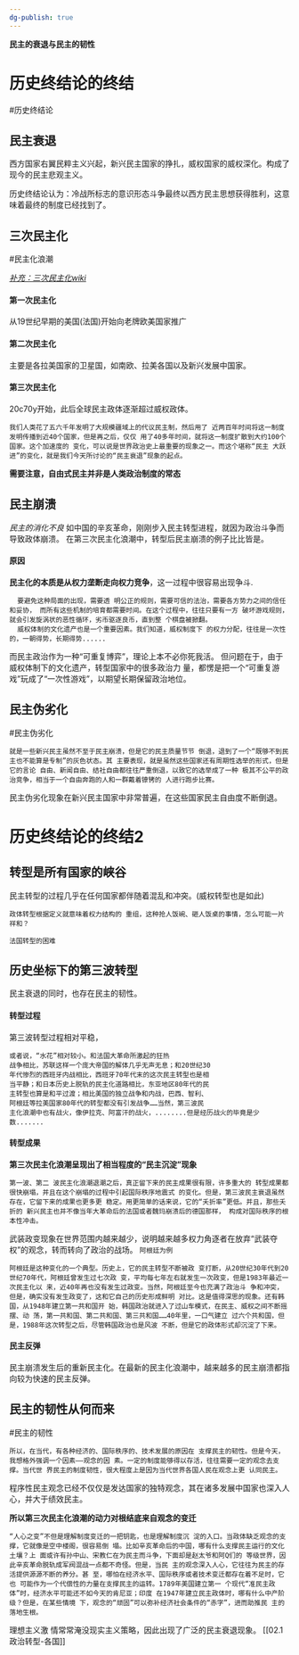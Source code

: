 ```yaml
---
dg-publish: true
---
```

**民主的衰退与民主的韧性**
# 历史终结论的终结
#历史终结论
## 民主衰退
西方国家右翼民粹主义兴起，新兴民主国家的挣扎，威权国家的威权深化。构成了现今的民主悲观主义。

历史终结论认为：冷战所标志的意识形态斗争最终以西方民主思想获得胜利，这意味着最终的制度已经找到了。

## 三次民主化
#民主化浪潮

[*补充：三次民主化wiki*](obsidian://open?vault=%E5%A4%A7%E4%BA%8C%E4%B8%8B&file=%E4%B9%A6%2F%E6%94%BF%E6%B2%BB%2F%E7%AC%94%E8%AE%B0%2F%E5%8F%AF%E8%83%BD%E6%80%A7%E7%9A%84%E8%89%BA%E6%9C%AF%EF%BC%9A%E6%AF%94%E8%BE%83%E6%94%BF%E6%B2%BB%E5%AD%A6%2Fsource%2F%E7%AC%AC%E4%B8%89%E6%B3%A2%E6%B0%91%E4%B8%BB%E5%8C%96.pdf)

#### 第一次民主化
从19世纪早期的美国(法国)开始向老牌欧美国家推广
#### 第二次民主化
主要是各拉美国家的卫星国，如南欧、拉美各国以及新兴发展中国家。
#### 第三次民主化
20c70y开始，此后全球民主政体逐渐超过威权政体。
```
我们人类花了五六千年发明了大规模疆域上的代议民主制，然后用了 近两百年时间将这一制度发明传播到近40个国家，但是再之后，仅仅 用了40多年时间，就将这一制度扩散到大约100个国家。这个加速度的 变化，可以说是世界政治史上最重要的现象之一。而这个堪称“民主 大跃进”的变化，就是我们今天所讨论的“民主衰退”现象的起点。
```
**需要注意，自由式民主并非是人类政治制度的常态**

## 民主崩溃
*民主的消化不良*
如中国的辛亥革命，刚刚步入民主转型进程，就因为政治斗争而导致政体崩溃。
在第三次民主化浪潮中，转型后民主崩溃的例子比比皆是。
#### 原因
**民主化的本质是从权力垄断走向权力竞争**，这一过程中很容易出现争斗.
```
  要避免这种局面的出现，需要透 明公正的规则，需要可信的法治，需要各方势力之间的信任和妥协， 而所有这些机制的培育都需要时间。在这个过程中，往往只要有一方 破坏游戏规则，就会引发旋涡状的恶性循环，劣币驱逐良币，直到整 个棋盘被掀翻。
  威权体制的文化遗产也是一个重要因素。我们知道，威权制度下 的权力分配，往往是一次性的，一朝得势，长期得势......
```
而民主政治作为一种“可重复博弈”，理论上本不必你死我活。 但问题在于，由于威权体制下的文化遗产，转型国家中的很多政治力 量，都愣是把一个“可重复游戏”玩成了“一次性游戏”，以期望长期保留政治地位。

## 民主伪劣化
#民主伪劣化
```
就是一些新兴民主虽然不至于民主崩溃，但是它的民主质量节节 倒退，退到了一个“既够不到民主也不能算是专制”的灰色状态。其 主要表现，就是虽然这些国家还有周期性选举的形式，但是它的言论 自由、新闻自由、结社自由都往往严重倒退，以致它的选举成了一种 极其不公平的政治竞争，相当于一个自由奔跑的人和一群戴着镣铐的 人进行跑步比赛。
```
民主伪劣化现象在新兴民主国家中非常普遍，在这些国家民主自由度不断倒退。

# 历史终结论的终结2
## 转型是所有国家的峡谷
民主转型的过程几乎在任何国家都伴随着混乱和冲突。(威权转型也是如此)
```
政体转型根据定义就意味着权力结构的 重组，这种抢人饭碗、砸人饭桌的事情，怎么可能一片祥和？
```
`法国转型的困难`
## 历史坐标下的第三波转型
民主衰退的同时，也存在民主的韧性。
#### 转型过程
第三波转型过程相对平稳，
```
或者说，“水花”相对较小。和法国大革命所激起的狂热
战争相比，苏联这样一个庞大帝国的解体几乎无声无息；和20世纪30
年代惨烈的西班牙内战相比，西班牙70年代末的这次民主转型也是相
当平静；和日本历史上脱轨的民主化道路相比，东亚地区80年代的民
主转型也算是和平过渡；相比美国的独立战争和内战，巴西、智利、
阿根廷等拉美国家80年代的转型都没有引发战争……当然，第三波民
主化浪潮中也有战火，像伊拉克、阿富汗的战火，........但是经历战火的毕竟是少数.......
```
#### 转型成果
**第三次民主化浪潮呈现出了相当程度的“民主沉淀”现象**
```
第一波、第二 波民主化浪潮退潮之后，真正留下来的民主成果很有限，许多重大的 转型成果都很快崩塌，并且在这个崩塌的过程中引起国际秩序地震式 的变化。但是，第三波民主衰退虽然存在，它留下来的成果也更多更 稳定。用更简单的话来说，它的“夭折率”更低。并且，那些夭折的 新兴民主也并不像当年大革命后的法国或者魏玛崩溃后的德国那样， 构成对国际秩序的根本性冲击。
```
武装政变现象在世界范围内越来越少，说明越来越多权力角逐者在放弃“武装夺权”的观念，转而转向了政治的战场。
`阿根廷为例`
```
阿根廷是这种变化的一个典型。历史上，它的民主转型不断被政 变打断，从20世纪30年代到20世纪70年代，阿根廷曾发生过七次政 变，平均每七年左右就发生一次政变，但是1983年最近一次民主化以 来，近40年再也没有发生过政变。当然，阿根廷至今也充满了政治斗 争和冲突，但是，确实没有发生政变了，这和它自己的历史形成鲜明 对比。这是值得深思的现象。还有韩国，从1948年建立第一共和国开 始，韩国政治就进入了过山车模式，在民主、威权之间不断摇摆、动 荡，第一共和国、第二共和国、第三共和国……40年里，一口气建立 过六个共和国，但是，1988年这次转型之后，尽管韩国政治也是风波 不断，但是它的政体形式却沉淀了下来。
```
#### 民主反弹
民主崩溃发生后的重新民主化。在最新的民主化浪潮中，越来越多的民主崩溃都指向较为快速的民主反弹。

## 民主的韧性从何而来
#民主的韧性
```
所以，在当代，有各种经济的、国际秩序的、技术发展的原因在 支撑民主的韧性。但是今天，我想格外强调一个因素——观念的因 素。一定的制度能够得以存活，往往需要一定的观念去支撑。当代世 界民主的制度韧性，很大程度上是因为当代世界各国人民在观念上更 认同民主。
```
程序性民主观念已经不仅仅是发达国家的独特观念，其在诸多发展中国家也深入人心，并大于绩效民主。

**所以第三次民主化浪潮的动力对根结底来自观念的变迁**
```
“人心之变”不但是理解制度变迁的一把钥匙，也是理解制度沉 淀的入口。当政体缺乏观念的支撑，它就像是空中楼阁，很容易倒 塌。比如辛亥革命后的中国，哪有什么支撑民主运行的文化土壤？上 面或许有孙中山、宋教仁在为民主而斗争，下面却是赵太爷和阿Q们的 等级世界，因此辛亥革命脱轨成军阀混战一点都不奇怪。但是，当民 主的观念深入人心，它往往为民主的存活提供源源不断的养分。甚 至，哪怕在经济水平、国际秩序或者技术变迁都存在着不足时，它也 可能作为一个代偿性的力量在支撑民主的运转。1789年美国建立第一 个现代“准民主政体”时，经济水平可能还不如今天的肯尼亚；印度 在1947年建立民主政体时，哪有什么中产阶级？但是，在某些情境 下，观念的“顽固”可以弥补经济社会条件的“赤字”，进而助推民 主的落地生根。
```

理想主义激 情常常淹没现实主义策略，因此出现了广泛的民主衰退现象。
[[02.1政治转型-各国]]